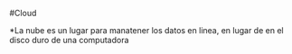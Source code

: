 #Cloud

*La nube es un lugar para manatener los datos en linea, en lugar de en el  disco duro de una computadora

